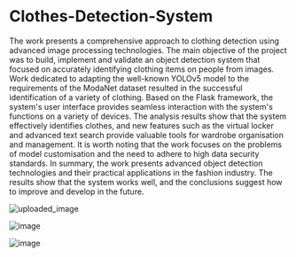 # Clothes-Detection-System
The work presents a comprehensive approach to clothing detection using advanced image processing technologies. The main objective of the project was to build, implement and validate an object detection system that focused on accurately identifying clothing items on people from images. Work dedicated to adapting the well-known YOLOv5 model to the requirements of the ModaNet dataset resulted in the successful identification of a variety of clothing. Based on the Flask framework, the system's user interface provides seamless interaction with the system's functions on a variety of devices. The analysis results show that the system effectively identifies clothes, and new features such as the virtual locker and advanced text search provide valuable tools for wardrobe organisation and management. It is worth noting that the work focuses on the problems of model customisation and the need to adhere to high data security standards. In summary, the work presents advanced object detection technologies and their practical applications in the fashion industry. The results show that the system works well, and the conclusions suggest how to improve and develop in the future.

![uploaded_image](https://github.com/hpoymi/Clothes-Detection-System/assets/104851253/a50af820-cd1f-4928-a32b-fa2c153904f0)


![image](https://github.com/hpoymi/Clothes-Detection-System/assets/104851253/475bc4ed-245e-465e-a93c-da140450d3c7)


![image](https://github.com/hpoymi/Clothes-Detection-System/assets/104851253/cac6162e-40f2-4cfa-9575-da17700bc13c)
